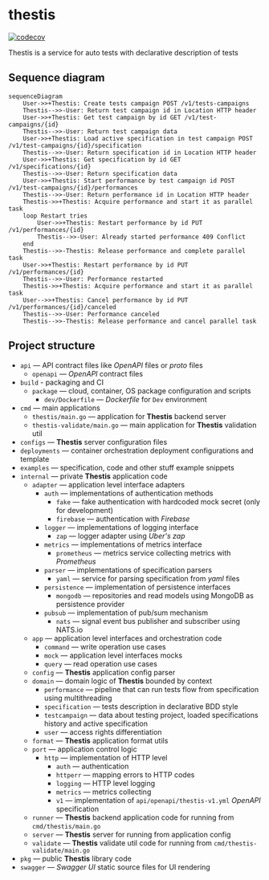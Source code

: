 # thestis

[![codecov](https://codecov.io/gh/harpyd/thestis/branch/main/graph/badge.svg?token=3JN40B9T6H)](https://codecov.io/gh/harpyd/thestis)

Thestis is a service for auto tests with declarative description of tests

## Sequence diagram

```mermaid
sequenceDiagram
    User->>+Thestis: Create tests campaign POST /v1/tests-campaigns
    Thestis-->>-User: Return test campaign id in Location HTTP header
    User->>+Thestis: Get test campaign by id GET /v1/test-campaigns/{id}
    Thestis-->>-User: Return test campaign data
    User->>+Thestis: Load active specification in test campaign POST /v1/test-campaigns/{id}/specification
    Thestis-->>-User: Return specification id in Location HTTP header
    User->>+Thestis: Get specification by id GET /v1/specifications/{id}
    Thestis-->>-User: Return specification data
    User->>+Thestis: Start performance by test campaign id POST /v1/test-campaigns/{id}/performances
    Thestis-->>-User: Return performance id in Location HTTP header
    Thestis->>+Thestis: Acquire performance and start it as parallel task
    loop Restart tries
        User->>+Thestis: Restart performance by id PUT /v1/performances/{id}
        Thestis-->>-User: Already started performance 409 Conflict
    end
    Thestis-->>-Thestis: Release performance and complete parallel task
    User->>+Thestis: Restart performance by id PUT /v1/performances/{id}
    Thestis-->>-User: Performance restarted
    Thestis->>+Thestis: Acquire performance and start it as parallel task
    User-->>+Thestis: Cancel performance by id PUT /v1/performances/{id}/canceled
    Thestis-->>-User: Performance canceled
    Thestis-->>-Thestis: Release performance and cancel parallel task
```

## Project structure

* `api` — API contract files like _OpenAPI_ files or _proto_ files
    * `openapi` — _OpenAPI_ contract files
* `build` - packaging and CI
    * `package` — cloud, container, OS package configuration and scripts
        * `dev/Dockerfile` — _Dockerfile_ for `Dev` environment
* `cmd` — main applications
    * `thestis/main.go` — application for **Thestis** backend server
    * `thestis-validate/main.go` — main application for **Thestis** validation util
* `configs` — **Thestis** server configuration files
* `deployments` — container orchestration deployment configurations and template
* `examples` — specification, code and other stuff example snippets
* `internal` — private **Thestis** application code
    * `adapter` — application level interface adapters
        * `auth` — implementations of authentication methods
            * `fake` — fake authentication with hardcoded mock secret (only for development)
            * `firebase` — authentication with _Firebase_
        * `logger` — implementations of logging interface
            * `zap` — logger adapter using _Uber's zap_
        * `metrics` — implementations of metrics interface
            * `prometheus` — metrics service collecting metrics with _Prometheus_
        * `parser` — implementations of specification parsers
            * `yaml` — service for parsing specification from _yaml_ files
        * `persistence` — implementation of persistence interfaces
            * `mongodb` — repositories and read models using MongoDB as persistence provider
        * `pubsub` — implementation of pub/sum mechanism
            * `nats` — signal event bus publisher and subscriber using NATS.io
    * `app` — application level interfaces and orchestration code
        * `command` — write operation use cases
        * `mock` — application level interfaces mocks
        * `query` — read operation use cases
    * `config` — **Thestis** application config parser
    * `domain` — domain logic of **Thestis** bounded by context
        * `performance` — pipeline that can run tests flow from specification using multithreading
        * `specification` — tests description in declarative BDD style
        * `testcampaign` — data about testing project, loaded specifications history and active specification
        * `user` — access rights differentiation
    * `format` — **Thestis** application format utils
    * `port` — application control logic
        * `http` — implementation of HTTP level
            * `auth` — authentication
            * `httperr` — mapping errors to HTTP codes
            * `logging` — HTTP level logging
            * `metrics` — metrics collecting
            * `v1` — implementation of `api/openapi/thestis-v1.yml` _OpenAPI_ specification
    * `runner` — **Thestis** backend application code for running from `cmd/thestis/main.go`
    * `server` — **Thestis** server for running from application config
    * `validate` — **Thestis** validate util code for running from `cmd/thestis-validate/main.go`
* `pkg` — public **Thestis** library code
* `swagger` — _Swagger UI_ static source files for UI rendering
